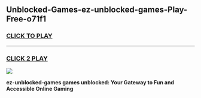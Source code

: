 
## Unblocked-Games-ez-unblocked-games-Play-Free-o71f1
<h3>
<a href="https://premium76.site?title=ez-unblocked-games&ref=18A1">CLICK TO PLAY</a></h3>
<hr>

<h3>
<a href="https://premium76.site?title=ez-unblocked-games&ref=18A1">CLICK 2 PLAY</a>
  
</h3>

<a href="https://premium76.site?title=ez-unblocked-games&ref=18A1"><img src="https://clearcache.store/games.png"></a>


**ez-unblocked-games games unblocked: Your Gateway to Fun and Accessible Online Gaming**
